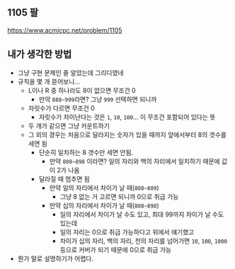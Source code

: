 ## 1105 팔

<https://www.acmicpc.net/problem/1105>

## 내가 생각한 방법

<!-- ![이미지](./img.png) -->

- 그냥 구현 문제인 줄 알았는데 그리디였네
- 규칙을 몇 개 뜯어보니...
  - L이나 R 중 하나라도 8이 없으면 무조건 0
    - 만약 `888~999`라면? 그냥 `999` 선택하면 되니까
  - 자릿수가 다르면 무조건 0
    - 자릿수가 차이난다는 것은 `1`, `10`, `100`... 이 무조건 포함되어 있다는 뜻
  - 두 개가 같으면 그냥 카운트하기
  - 그 외의 경우는 처음으로 달라지는 숫자가 있을 때까지 앞에서부터 8의 갯수를 세면 됨
    - 단순히 일치하는 8 갯수만 세면 안됨.
      - 만약 `808~898` 이라면? 일의 자리와 백의 자리에서 일치하기 때문에 값이 2가 나옴
    - 달라질 때 멈추면 됨
      - 만약 일의 자리에서 차이가 날 때(`808~809`)
        - 그냥 8 없는 거 고르면 되니까 0으로 취급 가능
      - 만약 십의 자리에서 차이가 날 때(`808~898`)
        - 일의 자리에서 차이가 날 수도 있고, 최대 99까지 차이가 날 수도 있는데
        - 일의 자리는 0으로 취급 가능하다고 위에서 얘기했고
        - 차이가 십의 자리, 백의 자리, 천의 자리를 넘어가면 `10`, `100`, `1000` 등으로 커버가 되기 때문에 0으로 취급 가능
- 뭔가 말로 설명하기가 어렵다.
